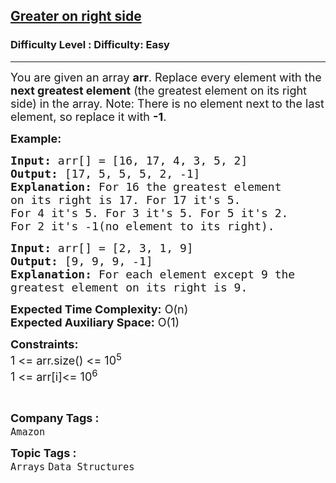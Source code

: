 <h2><a href="https://www.geeksforgeeks.org/problems/greater-on-right-side4305/1?page=2&category=Arrays&difficulty=Easy&sortBy=accuracy">Greater on right side</a></h2><h3>Difficulty Level : Difficulty: Easy</h3><hr><div class="problems_problem_content__Xm_eO"><p><span style="font-size: 18px;">You are given an array <strong>a</strong><strong>rr</strong>. Replace every element with the <strong>next greatest element</strong> (the greatest element on its right side) in the array. Note: There is no element next to the last element, so replace it with <strong>-1</strong>.</span></p>
<p><span style="font-size: 18px;"><strong>Example:</strong></span></p>
<pre><span style="font-size: 18px;"><strong>Input: </strong>arr[] = [16, 17, 4, 3, 5, 2]
<strong>Output: </strong>[17, 5, 5, 5, 2, -1]
<strong>Explanation:</strong> For 16 the greatest element 
on its right is 17. For 17 it's 5. 
For 4 it's 5. For 3 it's 5. For 5 it's 2. 
For 2 it's -1(no element to its right). <br></span></pre>
<pre><span style="font-size: 18px;"><strong>Input: </strong>arr[] = [2, 3, 1, 9]
<strong>Output: </strong>[9, 9, 9, -1]
<strong>Explanation: </strong>For each element except 9 the
greatest element on its right is 9.<br></span></pre>
<p><span style="font-size: 18px;"><strong>Expected Time Complexity:</strong> O(n)<br><strong>Expected Auxiliary Space:</strong>&nbsp;O(1)</span></p>
<p><span style="font-size: 18px;"><strong>Constraints:</strong><br>1 &lt;= arr.size() &lt;= 10<sup>5</sup><br>1 &lt;= arr[i]&lt;= 10<sup>6</sup></span></p>
<p>&nbsp;</p></div><p><span style=font-size:18px><strong>Company Tags : </strong><br><code>Amazon</code>&nbsp;<br><p><span style=font-size:18px><strong>Topic Tags : </strong><br><code>Arrays</code>&nbsp;<code>Data Structures</code>&nbsp;